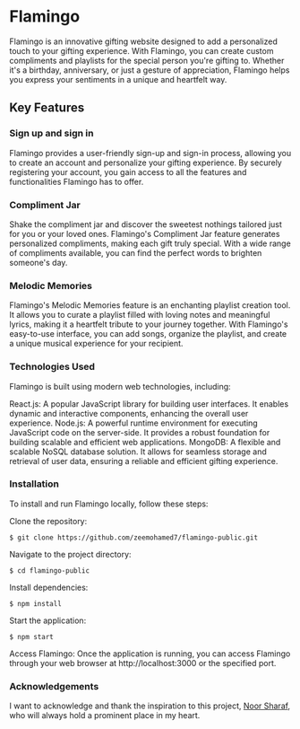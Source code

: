 # Flamingo
Flamingo is an innovative gifting website designed to add a personalized touch to your gifting experience. With Flamingo, you can create custom compliments and playlists for the special person you're gifting to. Whether it's a birthday, anniversary, or just a gesture of appreciation, Flamingo helps you express your sentiments in a unique and heartfelt way.

## Key Features
### Sign up and sign in
Flamingo provides a user-friendly sign-up and sign-in process, allowing you to create an account and personalize your gifting experience. By securely registering your account, you gain access to all the features and functionalities Flamingo has to offer.

### Compliment Jar
Shake the compliment jar and discover the sweetest nothings tailored just for you or your loved ones. Flamingo's Compliment Jar feature generates personalized compliments, making each gift truly special. With a wide range of compliments available, you can find the perfect words to brighten someone's day.

### Melodic Memories
Flamingo's Melodic Memories feature is an enchanting playlist creation tool. It allows you to curate a playlist filled with loving notes and meaningful lyrics, making it a heartfelt tribute to your journey together. With Flamingo's easy-to-use interface, you can add songs, organize the playlist, and create a unique musical experience for your recipient.

### Technologies Used
Flamingo is built using modern web technologies, including:

React.js: A popular JavaScript library for building user interfaces. It enables dynamic and interactive components, enhancing the overall user experience.
Node.js: A powerful runtime environment for executing JavaScript code on the server-side. It provides a robust foundation for building scalable and efficient web applications.
MongoDB: A flexible and scalable NoSQL database solution. It allows for seamless storage and retrieval of user data, ensuring a reliable and efficient gifting experience.

### Installation
To install and run Flamingo locally, follow these steps:

Clone the repository:
```
$ git clone https://github.com/zeemohamed7/flamingo-public.git
```

Navigate to the project directory:
```
$ cd flamingo-public
```

Install dependencies:
```
$ npm install
```


Start the application:
```
$ npm start
```

Access Flamingo:
Once the application is running, you can access Flamingo through your web browser at http://localhost:3000 or the specified port.

### Acknowledgements
I want to acknowledge and thank the inspiration to this project, [Noor Sharaf](https://github.com/NoorSharaf), who will always hold a prominent place in my heart. 
 
